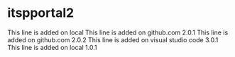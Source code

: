 # itspportal2
This line is added on local
This line is added on github.com 2.0.1
This line is added on github.com 2.0.2
This line is added on visual studio code 3.0.1
This line is added on local 1.0.1